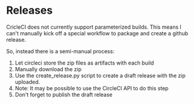 # Releases

CricleCI does not currently support parameterized builds. This means I can't manually kick off a special workflow to package and create a github release.

So, instead there is a semi-manual process:

1. Let circleci store the zip files as artifacts with each build
2. Manually download the zip
3. Use the create_release.py script to create a draft release with the zip uploaded.
  1. Note: It may be possible to use the CircleCI API to do this step
4. Don't forget to publish the draft release